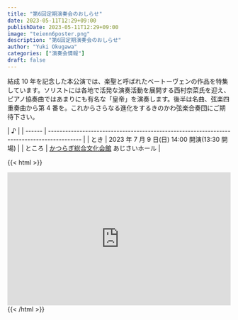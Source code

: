 ```yaml
---
title: "第6回定期演奏会のおしらせ"
date: 2023-05-11T12:29+09:00
publishDate: 2023-05-11T12:29+09:00
image: "teienn6poster.png"
description: "第6回定期演奏会のおしらせ"
author: "Yuki Okugawa"
categories: ["演奏会情報"]
draft: false
---
```


結成 10 年を記念した本公演では、楽聖と呼ばれたベートーヴェンの作品を特集しています。ソリストには各地で活発な演奏活動を展開する西村奈菜氏を迎え、ピアノ協奏曲ではあまりにも有名な「皇帝」を演奏します。後半は名曲、弦楽四重奏曲から第 4 番を。これからさらなる進化をするきのかわ弦楽合奏団にご期待下さい。

| ♪     |
| ------ | ------------------------------------------------------------------------------------------ |
| とき   | 2023 年 7 月 9 日(日) 14:00 開演(13:30 開場)                                               |
| ところ | [かつらぎ総合文化会館](https://www.town.katsuragi.wakayama.jp/050/120/020/) あじさいホール |

{{< html >}}

<iframe src="https://www.google.com/maps/embed?pb=!1m18!1m12!1m3!1d3296.1842100559807!2d135.50272821522157!3d34.294849480540634!2m3!1f0!2f0!3f0!3m2!1i1024!2i768!4f13.1!3m3!1m2!1s0x60072c206a160e55%3A0x903ceb74cd0662bb!2z44GL44Gk44KJ44GO57eP5ZCI5paH5YyW5Lya6aSo44CM44GC44GY44GV44GE44Ob44O844Or44CN!5e0!3m2!1sja!2sjp!4v1683783114929!5m2!1sja!2sjp" style="border:0;width:100%;height:300px;" allowfullscreen="" loading="lazy" referrerpolicy="no-referrer-when-downgrade"></iframe>
{{< /html >}}

